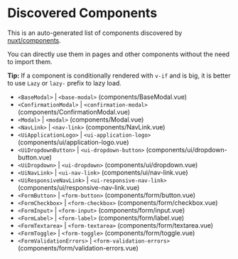 # Discovered Components

This is an auto-generated list of components discovered by [nuxt/components](https://github.com/nuxt/components).

You can directly use them in pages and other components without the need to import them.

**Tip:** If a component is conditionally rendered with `v-if` and is big, it is better to use `Lazy` or `lazy-` prefix to lazy load.

- `<BaseModal>` | `<base-modal>` (components/BaseModal.vue)
- `<ConfirmationModal>` | `<confirmation-modal>` (components/ConfirmationModal.vue)
- `<Modal>` | `<modal>` (components/Modal.vue)
- `<NavLink>` | `<nav-link>` (components/NavLink.vue)
- `<UiApplicationLogo>` | `<ui-application-logo>` (components/ui/application-logo.vue)
- `<UiDropdownButton>` | `<ui-dropdown-button>` (components/ui/dropdown-button.vue)
- `<UiDropdown>` | `<ui-dropdown>` (components/ui/dropdown.vue)
- `<UiNavLink>` | `<ui-nav-link>` (components/ui/nav-link.vue)
- `<UiResponsiveNavLink>` | `<ui-responsive-nav-link>` (components/ui/responsive-nav-link.vue)
- `<FormButton>` | `<form-button>` (components/form/button.vue)
- `<FormCheckbox>` | `<form-checkbox>` (components/form/checkbox.vue)
- `<FormInput>` | `<form-input>` (components/form/input.vue)
- `<FormLabel>` | `<form-label>` (components/form/label.vue)
- `<FormTextarea>` | `<form-textarea>` (components/form/textarea.vue)
- `<FormToggle>` | `<form-toggle>` (components/form/toggle.vue)
- `<FormValidationErrors>` | `<form-validation-errors>` (components/form/validation-errors.vue)
